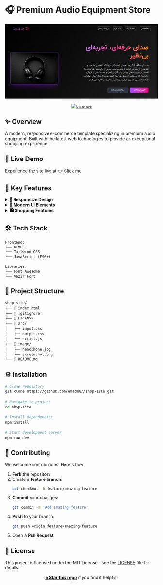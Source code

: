 # 🎧 Premium Audio Equipment Store

<div align="center">

![Store Preview](image/screenshot.png)


[![License](https://img.shields.io/badge/license-MIT-green.svg)](LICENSE)

</div>

## ✨ Overview

A modern, responsive e-commerce template specializing in premium audio equipment. Built with the latest web technologies to provide an exceptional shopping experience.

## 🚀 Live Demo

Experience the site live at 👉 [Click me](https://shop-audio.netlify.app)

## 🎯 Key Features

<details>
<summary><strong>💫 Responsive Design</strong></summary>

* Fluid layouts for all devices
* Mobile-first approach
* Breakpoint-optimized interfaces
</details>

<details>
<summary><strong>🎨 Modern UI Elements</strong></summary>

* Gradient color schemes
* Smooth animations
* Interactive hover effects
* Custom product cards
</details>

<details>
<summary><strong>🛍️ Shopping Features</strong></summary>

* Product grid layout
* Shopping cart system
* Wishlist functionality
* Quick buy options
</details>

## 🛠️ Tech Stack

```plaintext
Frontend:
└── HTML5
└── Tailwind CSS
└── JavaScript (ES6+)

Libraries:
└── Font Awesome
└── Vazir Font
```

## 📂 Project Structure

```bash
shop-site/
├── 📄 index.html 
├── 📄 .gitignore
├── 📄 LICENSE
├── 📁 src/
│   ├── input.css
│   ├── output.css
│   └── script.js 
├── 📁 image/
│   ├── headphone.jpg
│   └── screenshot.png
└── 📄 README.md 
```

## ⚙️ Installation

```bash
# Clone repository
git clone https://github.com/emadn87/shop-site.git

# Navigate to project
cd shop-site

# Install dependencies
npm install

# Start development server
npm run dev
```

## 🤝 Contributing

We welcome contributions! Here's how:

1. **Fork** the repository
2. Create a **feature branch**:
   ```bash
   git checkout -b feature/amazing-feature
   ```
3. **Commit** your changes:
   ```bash
   git commit -m 'Add amazing feature'
   ```
4. **Push** to your branch:
   ```bash
   git push origin feature/amazing-feature
   ```
5. Open a **Pull Request**

## 📝 License

This project is licensed under the MIT License - see the [LICENSE](LICENSE) file for details.

<div align="center">

**[⭐ Star this repo](https://github.com/emadn87/shop-site)** if you find it helpful!

</div>
